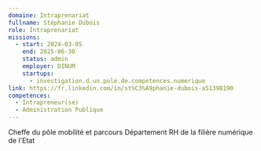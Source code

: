 ```yaml
---
domaine: Intraprenariat
fullname: Stéphanie Dubois
role: Intraprenariat
missions:
  - start: 2024-03-05
    end: 2025-06-30
    status: admin
    employer: DINUM
    startups:
      - investigation.d.un.pole.de.competences.numerique
link: https://fr.linkedin.com/in/st%C3%A9phanie-dubois-a51398190
competences:
  - Intrapreneur(se)
  - Administration Publique
---
```

Cheffe du pôle mobilité et parcours 
Département RH de la filière numérique de l'Etat 